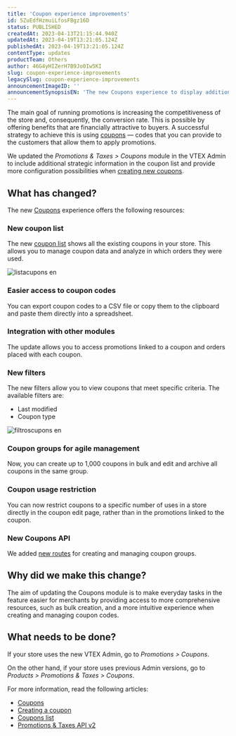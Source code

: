 ```yaml
---
title: 'Coupon experience improvements'
id: 5ZuEdfHzmuiLfosFBgz16D
status: PUBLISHED
createdAt: 2023-04-13T21:15:44.940Z
updatedAt: 2023-04-19T13:21:05.124Z
publishedAt: 2023-04-19T13:21:05.124Z
contentType: updates
productTeam: Others
author: 46G4yHIZerH7B9Jo0Iw5KI
slug: coupon-experience-improvements
legacySlug: coupon-experience-improvements
announcementImageID: ''
announcementSynopsisEN: 'The new Coupons experience to display additional strategic information and provide new configuration possibilities.'
---
```


The main goal of running promotions is increasing the competitiveness of the store and, consequently, the conversion rate. This is possible by offering benefits that are financially attractive to buyers. A successful strategy to achieve this is using [coupons](https://help.vtex.com/en/tutorial/cupons-beta--1aAEN3ADpz19ss5JCIEBdL) — codes that you can provide to the customers that allow them to apply promotions.

We updated the <i class="fas fa-bullhorn"></i> *Promotions & Taxes > Coupons* module in the VTEX Admin to include additional strategic information in the coupon list and provide more configuration possibilities when [creating new coupons](https://help.vtex.com/en/tutorial/criar-cupom-beta--7lMk3MmhNp2IEccyGApxU).

## What has changed?

The new [Coupons](https://help.vtex.com/en/tutorial/cupons-beta--1aAEN3ADpz19ss5JCIEBdL) experience offers the following resources:

### New coupon list

The new [coupon list](https://help.vtex.com/en/tutorial/lista-de-cupons-beta--5z5ya3IonsC2W4B5h4JrsZ) shows all the existing coupons in your store. This allows you to manage coupon data and analyze in which orders they were used.

![listacupons en](//images.ctfassets.net/alneenqid6w5/3EL3TmEa9iBuABSPWAkT0B/1cfe126f85df72b7c9e30f8e4cb85606/listacupons_en.gif)

### Easier access to coupon codes

You can export coupon codes to a CSV file or copy them to the clipboard and paste them directly into a spreadsheet.

### Integration with other modules

The update allows you to access promotions linked to a coupon and orders placed with each coupon.

### New filters

The new filters allow you to view coupons that meet specific criteria. The available filters are:

- Last modified
- Coupon type

![filtroscupons en](//images.ctfassets.net/alneenqid6w5/5ImK8Og5MsOnruVxkwblJ6/b2abce2b73d9facd5edcf6f589dad039/filtroscupons_en.gif)

### Coupon groups for agile management

Now, you can create up to 1,000 coupons in bulk and edit and archive all coupons in the same group.

### Coupon usage restriction

You can now restrict coupons to a specific number of uses in a store directly in the coupon edit page, rather than in the promotions linked to the coupon.

### New Coupons API

We added [new routes](https://developers.vtex.com/docs/api-reference/promotions-and-taxes-api-v2#overview) for creating and managing coupon groups.

## Why did we make this change?

The aim of updating the Coupons module is to make everyday tasks in the feature easier for merchants by providing access to more comprehensive resources, such as bulk creation, and a more intuitive experience when creating and managing coupon codes.

## What needs to be done?

If your store uses the new VTEX Admin, go to <i class="fas fa-bullhorn"></i> *Promotions > Coupons*.

On the other hand, if your store uses previous Admin versions, go to *Products > Promotions & Taxes > Coupons*.

For more information, read the following articles:

-	[Coupons](https://help.vtex.com/en/tutorial/cupons-beta--1aAEN3ADpz19ss5JCIEBdL)
-	[Creating a coupon](https://help.vtex.com/en/tutorial/criar-cupom-beta--7lMk3MmhNp2IEccyGApxU)
-	[Coupons list](https://help.vtex.com/en/tutorial/lista-de-cupons-beta--5z5ya3IonsC2W4B5h4JrsZ)
- [Promotions & Taxes API v2](https://developers.vtex.com/docs/api-reference/promotions-and-taxes-api-v2#overview)
